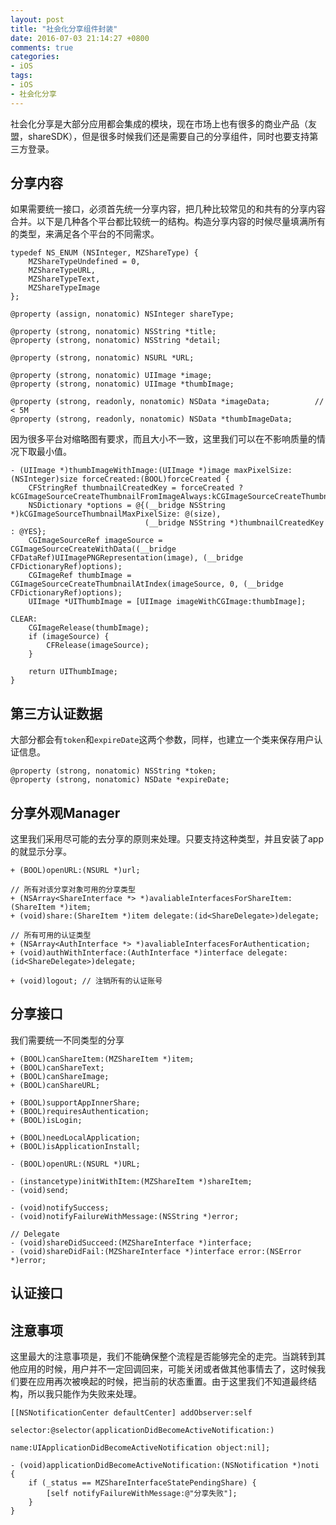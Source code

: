 ```yaml
---
layout: post
title: "社会化分享组件封装"
date: 2016-07-03 21:14:27 +0800
comments: true
categories:
- iOS
tags:
- iOS
- 社会化分享
---
```


社会化分享是大部分应用都会集成的模块，现在市场上也有很多的商业产品（友盟，shareSDK），但是很多时候我们还是需要自己的分享组件，同时也要支持第三方登录。

<!--more-->

## 分享内容

如果需要统一接口，必须首先统一分享内容，把几种比较常见的和共有的分享内容合并。以下是几种各个平台都比较统一的结构。构造分享内容的时候尽量填满所有的类型，来满足各个平台的不同需求。

```objc
typedef NS_ENUM (NSInteger, MZShareType) {
    MZShareTypeUndefined = 0,
    MZShareTypeURL,
    MZShareTypeText,
    MZShareTypeImage
};

@property (assign, nonatomic) NSInteger shareType;

@property (strong, nonatomic) NSString *title;
@property (strong, nonatomic) NSString *detail;

@property (strong, nonatomic) NSURL *URL;

@property (strong, nonatomic) UIImage *image;
@property (strong, nonatomic) UIImage *thumbImage;

@property (strong, readonly, nonatomic) NSData *imageData;          // < 5M
@property (strong, readonly, nonatomic) NSData *thumbImageData;
```

因为很多平台对缩略图有要求，而且大小不一致，这里我们可以在不影响质量的情况下取最小值。

```objc
- (UIImage *)thumbImageWithImage:(UIImage *)image maxPixelSize:(NSInteger)size forceCreated:(BOOL)forceCreated {
    CFStringRef thumbnailCreatedKey = forceCreated ? kCGImageSourceCreateThumbnailFromImageAlways:kCGImageSourceCreateThumbnailFromImageIfAbsent;
    NSDictionary *options = @{(__bridge NSString *)kCGImageSourceThumbnailMaxPixelSize: @(size),
                              (__bridge NSString *)thumbnailCreatedKey : @YES};
    CGImageSourceRef imageSource = CGImageSourceCreateWithData((__bridge CFDataRef)UIImagePNGRepresentation(image), (__bridge CFDictionaryRef)options);
    CGImageRef thumbImage = CGImageSourceCreateThumbnailAtIndex(imageSource, 0, (__bridge CFDictionaryRef)options);
    UIImage *UIThumbImage = [UIImage imageWithCGImage:thumbImage];

CLEAR:
    CGImageRelease(thumbImage);
    if (imageSource) {
        CFRelease(imageSource);
    }

    return UIThumbImage;
}
```

## 第三方认证数据

大部分都会有`token`和`expireDate`这两个参数，同样，也建立一个类来保存用户认证信息。

```objc
@property (strong, nonatomic) NSString *token;
@property (strong, nonatomic) NSDate *expireDate;
```

## 分享外观Manager

这里我们采用尽可能的去分享的原则来处理。只要支持这种类型，并且安装了app的就显示分享。

```objc
+ (BOOL)openURL:(NSURL *)url;

// 所有对该分享对象可用的分享类型
+ (NSArray<ShareInterface *> *)avaliableInterfacesForShareItem:(ShareItem *)item;
+ (void)share:(ShareItem *)item delegate:(id<ShareDelegate>)delegate;

// 所有可用的认证类型
+ (NSArray<AuthInterface *> *)avaliableInterfacesForAuthentication;
+ (void)authWithInterface:(AuthInterface *)interface delegate:(id<ShareDelegate>)delegate;

+ (void)logout;	// 注销所有的认证账号
```

## 分享接口

我们需要统一不同类型的分享

```obc
+ (BOOL)canShareItem:(MZShareItem *)item;  
+ (BOOL)canShareText;
+ (BOOL)canShareImage;
+ (BOOL)canShareURL;

+ (BOOL)supportAppInnerShare;
+ (BOOL)requiresAuthentication;
+ (BOOL)isLogin;

+ (BOOL)needLocalApplication;
+ (BOOL)isApplicationInstall;

- (BOOL)openURL:(NSURL *)URL;

- (instancetype)initWithItem:(MZShareItem *)shareItem;
- (void)send;

- (void)notifySuccess;
- (void)notifyFailureWithMessage:(NSString *)error;
```

```objc
// Delegate
- (void)shareDidSucceed:(MZShareInterface *)interface;
- (void)shareDidFail:(MZShareInterface *)interface error:(NSError *)error;
```

## 认证接口

## 注意事项

这里最大的注意事项是，我们不能确保整个流程是否能够完全的走完。当跳转到其他应用的时候，用户并不一定回调回来，可能关闭或者做其他事情去了，这时候我们要在应用再次被唤起的时候，把当前的状态重置。由于这里我们不知道最终结构，所以我只能作为失败来处理。

```objc
[[NSNotificationCenter defaultCenter] addObserver:self
										 selector:@selector(applicationDidBecomeActiveNotification:)
										     name:UIApplicationDidBecomeActiveNotification object:nil];

- (void)applicationDidBecomeActiveNotification:(NSNotification *)noti {
    if (_status == MZShareInterfaceStatePendingShare) {
        [self notifyFailureWithMessage:@"分享失败"];
    }
}
```
